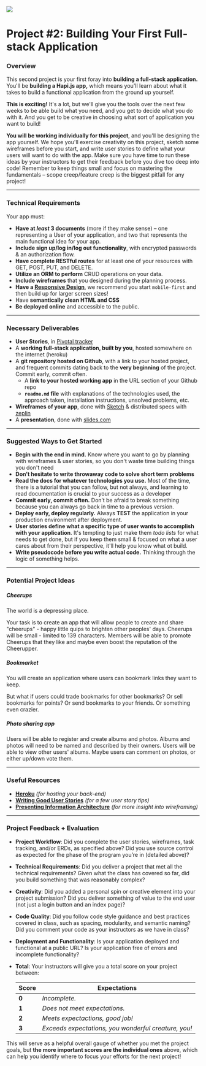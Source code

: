 ![](https://ga-dash.s3.amazonaws.com/production/assets/logo-9f88ae6c9c3871690e33280fcf557f33.png)

# Project #2: Building Your First Full-stack Application

### Overview

This second project is your first foray into **building a full-stack application.** You'll be **building a Hapi.js app,** which means you'll learn about what it takes to build a functional application from the ground up yourself.

**This is exciting!** It's a lot, but we'll give you the tools over the next few weeks to be able build what you need, and you get to decide what you do with it. And you get to be creative in choosing what sort of application you want to build!

**You will be working individually for this project**, and you'll be designing the app yourself. We hope you'll exercise creativity on this project, sketch some wireframes before you start, and write user stories to define what your users will want to do with the app. Make sure you have time to run these ideas by your instructors to get their feedback before you dive too deep into code! Remember to keep things small and focus on mastering the fundamentals – scope creep/feature creep is the biggest pitfall for any project!

---

### Technical Requirements

Your app must:

* **Have at _least_ 3 documents** (more if they make sense) – one representing a User of your application, and two that represents the main functional idea for your app.
* **Include sign up/log in/log out functionality**, with encrypted passwords & an authorization flow.
* **Have complete RESTful routes** for at least one of your resources with GET, POST, PUT, and DELETE.
* **Utilize an ORM to perform** CRUD operations on your data.
* **Include wireframes** that you designed during the planning process.
* **Have a [Responsive Design](https://en.wikipedia.org/wiki/Responsive_web_design)**, we recommend you start `mobile-first` and then build up for larger screen sizes!
* Have **semantically clean HTML and CSS**
* **Be deployed online** and accessible to the public.

---

### Necessary Deliverables

* **User Stories**, in [Pivotal tracker](https://www.pivotaltracker.com/)
* A **working full-stack application, built by you**, hosted somewhere on the internet (heroku)
* A **git repository hosted on Github**, with a link to your hosted project,  and frequent commits dating back to the **very beginning** of the project. Commit early, commit often.
  * A **link to your hosted working app** in the URL section of your Github repo
  * **`readme.md` file** with explanations of the technologies used, the approach taken, installation instructions, unsolved problems, etc.
* **Wireframes of your app**, done with [Sketch](https://www.sketchapp.com/) & distributed specs with [zeplin](https://zeplin.io/)
* A **presentation**, done with [slides.com](http://www.slides.com)
---

### Suggested Ways to Get Started

* **Begin with the end in mind.** Know where you want to go by planning with wireframes & user stories, so you don't waste time building things you don't need
* **Don’t hesitate to write throwaway code to solve short term problems**
* **Read the docs for whatever technologies you use.** Most of the time, there is a tutorial that you can follow, but not always, and learning to read documentation is crucial to your success as a developer
* **Commit early, commit often.** Don’t be afraid to break something because you can always go back in time to a previous version.
* **Deploy early, deploy regularly.** Always **TEST** the application in your production environment after deployment.
* **User stories define what a specific type of user wants to accomplish with your application**. It's tempting to just make them _todo lists_ for what needs to get done, but if you keep them small & focused on what a user cares about from their perspective, it'll help you know what ot build.
* **Write pseudocode before you write actual code.** Thinking through the logic of something helps.

---

### Potential Project Ideas

##### Cheerups
The world is a depressing place.

Your task is to create an app that will allow people to create and share "cheerups" - happy little quips to brighten other peoples' days. Cheerups will be small - limited to 139 characters. Members will be able to promote Cheerups that they like and maybe even boost the reputation of the Cheerupper.

##### Bookmarket
You will create an application where users can bookmark links they want to keep.

But what if users could trade bookmarks for other bookmarks? Or sell bookmarks for points? Or send bookmarks to your friends. Or something even crazier.

##### Photo sharing app
Users will be able to register and create albums and photos. Albums and photos will need to be named and described by their owners. Users will be able to view other users' albums. Maybe users can comment on photos, or either up/down vote them.

---

### Useful Resources

* **[Heroku](http://www.heroku.com)** _(for hosting your back-end)_
* **[Writing Good User Stories](http://www.mariaemerson.com/user-stories/)** _(for a few user story tips)_
* **[Presenting Information Architecture](http://webstyleguide.com/wsg3/3-information-architecture/4-presenting-information.html)** _(for more insight into wireframing)_

---

### Project Feedback + Evaluation

* __Project Workflow__: Did you complete the user stories, wireframes, task tracking, and/or ERDs, as specified above? Did you use source control as expected for the phase of the program you’re in (detailed above)?

* __Technical Requirements__: Did you deliver a project that met all the technical requirements? Given what the class has covered so far, did you build something that was reasonably complex?

* __Creativity__: Did you added a personal spin or creative element into your project submission? Did you deliver something of value to the end user (not just a login button and an index page)?

* __Code Quality__: Did you follow code style guidance and best practices covered in class, such as spacing, modularity, and semantic naming? Did you comment your code as your instructors as we have in class?

* __Deployment and Functionality__: Is your application deployed and functional at a public URL? Is your application free of errors and incomplete functionality?

* __Total__: Your instructors will give you a total score on your project between:

    Score | Expectations
    ----- | ------------
    **0** | _Incomplete._
    **1** | _Does not meet expectations._
    **2** | _Meets expectactions, good job!_
    **3** | _Exceeds expectations, you wonderful creature, you!_

 This will serve as a helpful overall gauge of whether you met the project goals, but __the more important scores are the individual ones__ above, which can help you identify where to focus your efforts for the next project!
